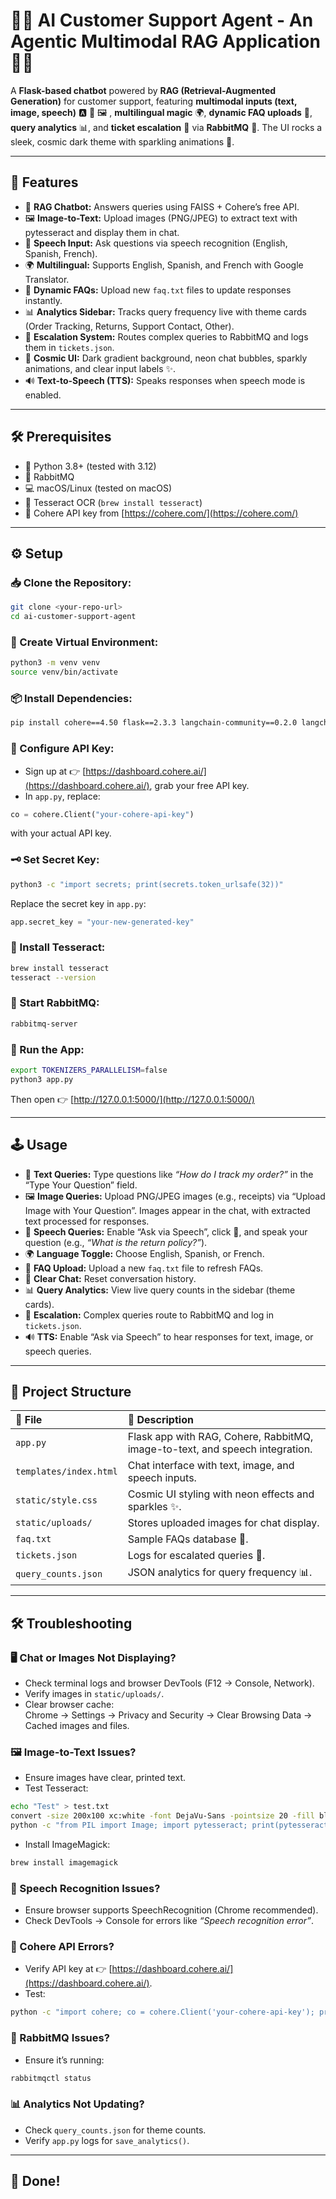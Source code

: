 # 🤖✨ AI Customer Support Agent - An Agentic Multimodal RAG Application 🚀🌌

A **Flask-based chatbot** powered by **RAG (Retrieval-Augmented Generation)** for customer support, featuring **multimodal inputs (text, image, speech)** 🅰️ 🎤 🖼️ , **multilingual magic** 🌍, **dynamic FAQ uploads** 📄, **query analytics** 📊, and **ticket escalation** 🚨 via **RabbitMQ** 🐇. The UI rocks a sleek, cosmic dark theme with sparkling animations 🌠.

---

## 🌟 Features

- 💬 **RAG Chatbot:** Answers queries using FAISS + Cohere’s free API.
- 🖼️ **Image-to-Text:** Upload images (PNG/JPEG) to extract text with pytesseract and display them in chat.
- 🎤 **Speech Input:** Ask questions via speech recognition (English, Spanish, French).
- 🌍 **Multilingual:** Supports English, Spanish, and French with Google Translator.
- 📄 **Dynamic FAQs:** Upload new `faq.txt` files to update responses instantly.
- 📊 **Analytics Sidebar:** Tracks query frequency live with theme cards (Order Tracking, Returns, Support Contact, Other).
- 🚨 **Escalation System:** Routes complex queries to RabbitMQ and logs them in `tickets.json`.
- 🎨 **Cosmic UI:** Dark gradient background, neon chat bubbles, sparkly animations, and clear input labels ✨.
- 🔊 **Text-to-Speech (TTS):** Speaks responses when speech mode is enabled.

---

## 🛠️ Prerequisites

- 🐍 Python 3.8+ (tested with 3.12)
- 🐇 RabbitMQ
- 💻 macOS/Linux (tested on macOS)
- 📸 Tesseract OCR (`brew install tesseract`)
- 🔑 Cohere API key from [https://cohere.com/](https://cohere.com/)

---

## ⚙️ Setup

### 📥 Clone the Repository:
```bash
git clone <your-repo-url>
cd ai-customer-support-agent
```

### 🐍 Create Virtual Environment:
```bash
python3 -m venv venv
source venv/bin/activate
```

### 📦 Install Dependencies:
```bash
pip install cohere==4.50 flask==2.3.3 langchain-community==0.2.0 langchain-huggingface==0.0.3 langgraph==0.2.0 faiss-cpu==1.8.0 deep-translator==1.11.4 pika==1.3.2 sentence-transformers==2.6.1 httpx==0.23.0 langchain-core==0.2.0 pydantic==2.7.0 pydantic-core==2.18.1 Pillow==10.3.0 pytesseract==0.3.10
```

### 🔑 Configure API Key:
- Sign up at 👉 [https://dashboard.cohere.ai/](https://dashboard.cohere.ai/), grab your free API key.
- In `app.py`, replace:
```python
co = cohere.Client("your-cohere-api-key")
```
with your actual API key.

### 🗝️ Set Secret Key:
```bash
python3 -c "import secrets; print(secrets.token_urlsafe(32))"
```
Replace the secret key in `app.py`:
```python
app.secret_key = "your-new-generated-key"
```

### 📸 Install Tesseract:
```bash
brew install tesseract
tesseract --version
```

### 🐇 Start RabbitMQ:
```bash
rabbitmq-server
```

### 🚀 Run the App:
```bash
export TOKENIZERS_PARALLELISM=false
python3 app.py
```
Then open 👉 [http://127.0.0.1:5000/](http://127.0.0.1:5000/)

---

## 🕹️ Usage

- 💬 **Text Queries:** Type questions like _“How do I track my order?”_ in the “Type Your Question” field.
- 🖼️ **Image Queries:** Upload PNG/JPEG images (e.g., receipts) via “Upload Image with Your Question”. Images appear in the chat, with extracted text processed for responses.
- 🎤 **Speech Queries:** Enable “Ask via Speech”, click 🎤, and speak your question (e.g., _“What is the return policy?”_).
- 🌍 **Language Toggle:** Choose English, Spanish, or French.
- 📄 **FAQ Upload:** Upload a new `faq.txt` file to refresh FAQs.
- 🧹 **Clear Chat:** Reset conversation history.
- 📊 **Query Analytics:** View live query counts in the sidebar (theme cards).
- 🚨 **Escalation:** Complex queries route to RabbitMQ and log in `tickets.json`.
- 🔊 **TTS:** Enable “Ask via Speech” to hear responses for text, image, or speech queries.

---

## 📁 Project Structure

| 📄 File               | 📌 Description                                                     |
|:---------------------|:------------------------------------------------------------------|
| `app.py`              | Flask app with RAG, Cohere, RabbitMQ, image-to-text, and speech integration. |
| `templates/index.html`| Chat interface with text, image, and speech inputs.                |
| `static/style.css`    | Cosmic UI styling with neon effects and sparkles ✨.               |
| `static/uploads/`     | Stores uploaded images for chat display.                          |
| `faq.txt`             | Sample FAQs database 📖.                                          |
| `tickets.json`        | Logs for escalated queries 🚨.                                    |
| `query_counts.json`   | JSON analytics for query frequency 📊.                            |

---

## 🛠️ Troubleshooting

### 🖥️ Chat or Images Not Displaying?
- Check terminal logs and browser DevTools (F12 → Console, Network).
- Verify images in `static/uploads/`.
- Clear browser cache:  
  Chrome → Settings → Privacy and Security → Clear Browsing Data → Cached images and files.

### 🖼️ Image-to-Text Issues?
- Ensure images have clear, printed text.
- Test Tesseract:
```bash
echo "Test" > test.txt
convert -size 200x100 xc:white -font DejaVu-Sans -pointsize 20 -fill black -annotate +15+55 'Test' test.png
python -c "from PIL import Image; import pytesseract; print(pytesseract.image_to_string(Image.open('test.png')))"
```
- Install ImageMagick:
```bash
brew install imagemagick
```

### 🎤 Speech Recognition Issues?
- Ensure browser supports SpeechRecognition (Chrome recommended).
- Check DevTools → Console for errors like _“Speech recognition error”_.

### 🔑 Cohere API Errors?
- Verify API key at 👉 [https://dashboard.cohere.ai/](https://dashboard.cohere.ai/).
- Test:
```bash
python -c "import cohere; co = cohere.Client('your-cohere-api-key'); print(co.check_api_key())"
```

### 🐇 RabbitMQ Issues?
- Ensure it’s running:
```bash
rabbitmqctl status
```

### 📊 Analytics Not Updating?
- Check `query_counts.json` for theme counts.
- Verify `app.py` logs for `save_analytics()`.

---

## 🎉 Done!
